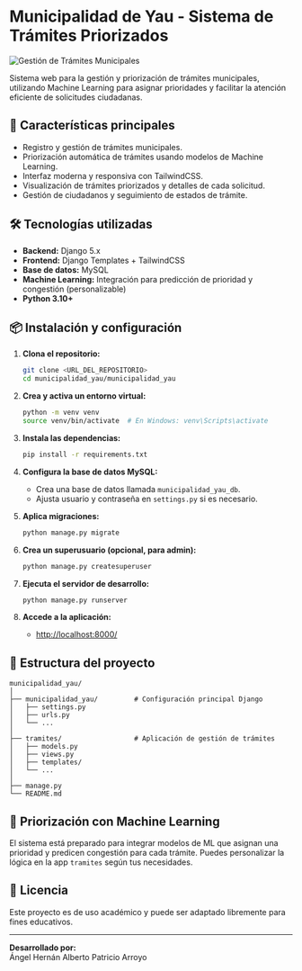 # Municipalidad de Yau - Sistema de Trámites Priorizados

![Gestión de Trámites Municipales](https://images.unsplash.com/photo-1506744038136-46273834b3fb?auto=format&fit=crop&w=1200&q=80)

<!-- Imagen representativa de gestión y atención ciudadana en una municipalidad -->

Sistema web para la gestión y priorización de trámites municipales, utilizando Machine Learning para asignar prioridades y facilitar la atención eficiente de solicitudes ciudadanas.

## 🚀 Características principales

- Registro y gestión de trámites municipales.
- Priorización automática de trámites usando modelos de Machine Learning.
- Interfaz moderna y responsiva con TailwindCSS.
- Visualización de trámites priorizados y detalles de cada solicitud.
- Gestión de ciudadanos y seguimiento de estados de trámite.

## 🛠️ Tecnologías utilizadas

- **Backend:** Django 5.x
- **Frontend:** Django Templates + TailwindCSS
- **Base de datos:** MySQL
- **Machine Learning:** Integración para predicción de prioridad y congestión (personalizable)
- **Python 3.10+**

## 📦 Instalación y configuración

1. **Clona el repositorio:**
   ```bash
   git clone <URL_DEL_REPOSITORIO>
   cd municipalidad_yau/municipalidad_yau
   ```

2. **Crea y activa un entorno virtual:**
   ```bash
   python -m venv venv
   source venv/bin/activate  # En Windows: venv\Scripts\activate
   ```

3. **Instala las dependencias:**
   ```bash
   pip install -r requirements.txt
   ```

4. **Configura la base de datos MySQL:**
   - Crea una base de datos llamada `municipalidad_yau_db`.
   - Ajusta usuario y contraseña en `settings.py` si es necesario.

5. **Aplica migraciones:**
   ```bash
   python manage.py migrate
   ```

6. **Crea un superusuario (opcional, para admin):**
   ```bash
   python manage.py createsuperuser
   ```

7. **Ejecuta el servidor de desarrollo:**
   ```bash
   python manage.py runserver
   ```

8. **Accede a la aplicación:**
   - [http://localhost:8000/](http://localhost:8000/)

## 📁 Estructura del proyecto

```
municipalidad_yau/
│
├── municipalidad_yau/         # Configuración principal Django
│   ├── settings.py
│   ├── urls.py
│   └── ...
│
├── tramites/                  # Aplicación de gestión de trámites
│   ├── models.py
│   ├── views.py
│   ├── templates/
│   └── ...
│
├── manage.py
└── README.md
```

## 🤖 Priorización con Machine Learning

El sistema está preparado para integrar modelos de ML que asignan una prioridad y predicen congestión para cada trámite. Puedes personalizar la lógica en la app `tramites` según tus necesidades.

## 📄 Licencia

Este proyecto es de uso académico y puede ser adaptado libremente para fines educativos.

---

**Desarrollado por:**  
Ángel Hernán Alberto Patricio Arroyo


